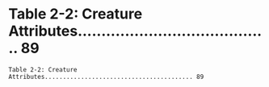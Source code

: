 # Table 2-2: Creature Attributes......................................... 89

```
Table 2-2: Creature Attributes......................................... 89
```
